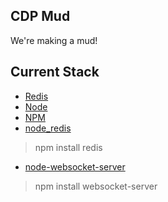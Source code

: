 ## CDP Mud ##

We're making a mud!

## Current Stack ##

- [Redis](http://redis.io/)
- [Node](http://nodejs.org/)
- [NPM](http://npmjs.org/)
- [node_redis](https://github.com/mranney/node_redis)
> npm install redis
- [node-websocket-server](https://github.com/miksago/node-websocket-server)
> npm install websocket-server
